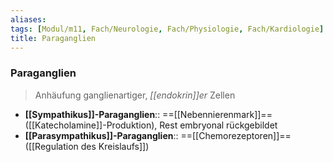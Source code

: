 ```yaml
---
aliases: 
tags: [Modul/m11, Fach/Neurologie, Fach/Physiologie, Fach/Kardiologie]
title: Paraganglien
---
```

### Paraganglien
> Anhäufung ganglienartiger, *[[endokrin]]er* Zellen
- **[[Sympathikus]]-Paraganglien**:: ==[[Nebennierenmark]]== ([[Katecholamine]]-Produktion), Rest embryonal rückgebildet
- **[[Parasympathikus]]-Paraganglien**:: ==[[Chemorezeptoren]]== ([[Regulation des Kreislaufs]])